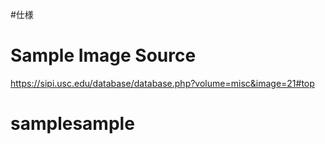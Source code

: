 #仕様


# Sample Image Source
https://sipi.usc.edu/database/database.php?volume=misc&image=21#top

# samplesample
